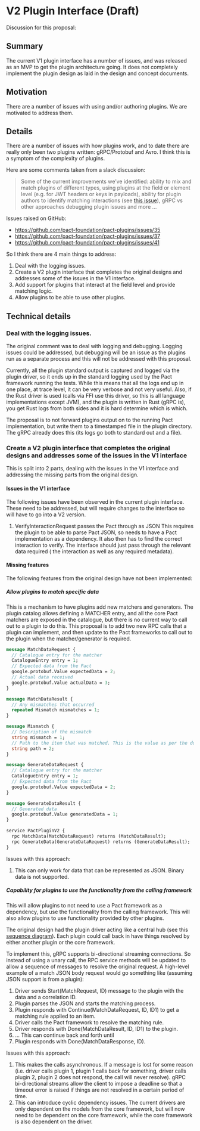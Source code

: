 # V2 Plugin Interface (Draft)

Discussion for this proposal:

## Summary

The current V1 plugin interface has a number of issues, and was released as an MVP to get the plugin architecture 
going. It does not completely implement the plugin design as laid in the design and concept documents. 

## Motivation

There are a number of issues with using and/or authoring plugins. We are motivated to address them.

## Details

There are a number of issues with how plugins work, and to date there are really only been two plugins written: 
gRPC/Protobuf and Avro. I think this is a symptom of the complexity of plugins. 

Here are some comments taken from a slack discussion:

> Some of the current improvements we’ve identified: ability to mix and match plugins of different types, 
> using plugins at the field or element level (e.g. for JWT headers or keys in payloads), ability for plugin authors 
> to identify matching interactions (see [this issue](https://github.com/pact-foundation/pact-plugins/issues/35)), 
> gRPC vs other approaches debugging plugin issues and more ...

Issues raised on GitHub:
- https://github.com/pact-foundation/pact-plugins/issues/35
- https://github.com/pact-foundation/pact-plugins/issues/37
- https://github.com/pact-foundation/pact-plugins/issues/41

So I think there are 4 main things to address:
1. Deal with the logging issues.
2. Create a V2 plugin interface that completes the original designs and addresses some of the issues in the V1 interface.
3. Add support for plugins that interact at the field level and provide matching logic.
4. Allow plugins to be able to use other plugins.

## Technical details

### Deal with the logging issues.
The original comment was to deal with logging and debugging. Logging issues could be addressed, but debugging will be 
an issue as the plugins run as a separate process and this will not be addressed with this proposal.

Currently, all the plugin standard output is captured and logged via the plugin driver, so it ends up in the standard
logging used by the Pact framework running the tests. While this means that all the logs end up in one place, at trace
level, it can be very verbose and not very useful. Also, if the Rust driver is used (calls via FFI use this driver,
so this is all language implementations except JVM), and the plugin is written in Rust (gRPC is), you get Rust logs
from both sides and it is hard determine which is which.

The proposal is to not forward plugins output on to the running Pact implementation, but write them to a timestamped 
file in the plugin directory. The gRPC already does this (its logs go both to standard out and a file).

### Create a V2 plugin interface that completes the original designs and addresses some of the issues in the V1 interface

This is split into 2 parts, dealing with the issues in the V1 interface and addressing the missing parts from the 
original design.

#### Issues in the V1 interface

The following issues have been observed in the current plugin interface. These need to be addressed, but will require 
changes to the interface so will have to go into a V2 version.

1. VerifyInteractionRequest passes the Pact through as JSON
This requires the plugin to be able to parse Pact JSON, so needs to have a Pact implementation as a dependency. It also
then has to find the correct interaction to verify. The interface should just pass through the relevant data required (
the interaction as well as any required metadata).

#### Missing features

The following features from the original design have not been implemented:

##### Allow plugins to match specific data
This is a mechanism to have plugins add new matchers and generators. The plugin catalog allows defining a MATCHER entry,
and all the core Pact matchers are exposed in the catalogue, but there is no current way to call out to a plugin to
do this. This proposal is to add two new RPC calls that a plugin can implement, and then update to the Pact frameworks
to call out to the plugin when the matcher/generator is required.

```protobuf
message MatchDataRequest {
  // Catalogue entry for the matcher
  CatalogueEntry entry = 1;
  // Expected data from the Pact
  google.protobuf.Value expectedData = 2;
  // Actual data received
  google.protobuf.Value actualData = 3;
}

message MatchDataResult {
  // Any mismatches that occurred
  repeated Mismatch mismatches = 1;
}

message Mismatch {
  // Description of the mismatch
  string mismatch = 1;
  // Path to the item that was matched. This is the value as per the documented Pact matching rule expressions.
  string path = 2;
}

message GenerateDataRequest {
  // Catalogue entry for the matcher
  CatalogueEntry entry = 1;
  // Expected data from the Pact
  google.protobuf.Value expectedData = 2;
}

message GenerateDataResult {
  // Generated data
  google.protobuf.Value generatedData = 1;
}

service PactPluginV2 {
  rpc MatchData(MatchDataRequest) returns (MatchDataResult);
  rpc GenerateData(GenerateDataRequest) returns (GenerateDataResult);
}
```

Issues with this approach:

1. This can only work for data that can be represented as JSON. Binary data is not supported.

##### Capability for plugins to use the functionality from the calling framework
This will allow plugins to not need to use a Pact framework as a dependency, but use the functionality from the calling
framework. This will also allow plugins to use functionality provided by other plugins.

The original design had the plugin driver acting like a central hub (see this [sequence diagram](https://github.com/pact-foundation/pact-plugins/blob/main/docs/pact-plugin.png)).
Each plugin could call back in have things resolved by either another plugin or the core framework.

To implement this, gRPC supports bi-directional streaming connections. So instead of using a unary call, the RPC 
service methods will be updated to allow a sequence of messages to resolve the original request. A high-level example of
a match JSON body request would go something like (assuming JSON support is from a plugin):

1. Driver sends Start(MatchRequest, ID) message to the plugin with the data and a correlation ID.
2. Plugin parses the JSON and starts the matching process.
3. Plugin responds with Continue(MatchDataRequest, ID, ID1) to get a matching rule applied to an item.
4. Driver calls the Pact framework to resolve the matching rule. 
5. Driver responds with Done(MatchDataResult, ID, ID1) to the plugin.
6. ... This can continue back and forth until
7. Plugin responds with Done(MatchDataResponse, ID).

Issues with this approach:

1. This makes the calls asynchronous. If a message is lost for some reason (i.e. driver calls plugin 1, plugin 1 calls 
   back for something, driver calls plugin 2, plugin 2 does not respond, the call will never resolve). gRPC 
   bi-directional streams allow the client to impose a deadline so that a timeout error is raised if things are not
   resolved in a certain period of time.
2. This can introduce cyclic dependency issues. The current drivers are only dependent on the models from the core framework,
   but will now need to be dependent on the core framework, while the core framework is also dependent on the driver.
